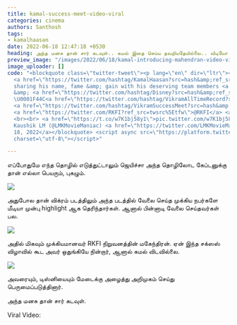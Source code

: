 ```yaml
---
title: kamal-success-meet-video-viral
categories: cinema
authors: Santhosh
tags:
- kamalhaasan
date: 2022-06-18 12:47:18 +0530
heading: அந்த மனசு தான் சார் கடவுள்.. கமல் இதை செய்ய தவறியதேயில்லை.. வீடியோ வைரல்..
preview_image: "/images/2022/06/18/kamal-introducing-mahendran-video-viral-jpg.jpeg"
image_uploader: []
code: "<blockquote class=\"twitter-tweet\"><p lang=\"en\" dir=\"ltr\"><a href=\"https://twitter.com/hashtag/Ulaganayagan?src=hash&amp;ref_src=twsrc%5Etfw\">#Ulaganayagan</a>
  <a href=\"https://twitter.com/hashtag/KamalHaasan?src=hash&amp;ref_src=twsrc%5Etfw\">#KamalHaasan</a>
  sharing his name, fame &amp; gain with his deserving team members <a href=\"https://twitter.com/hashtag/Mahendran?src=hash&amp;ref_src=twsrc%5Etfw\">#Mahendran</a>
  &amp; <a href=\"https://twitter.com/hashtag/Disney?src=hash&amp;ref_src=twsrc%5Etfw\">#Disney</a>
  \U0001F44C<a href=\"https://twitter.com/hashtag/VikramAllTimeRecord?src=hash&amp;ref_src=twsrc%5Etfw\">#VikramAllTimeRecord</a>
  <a href=\"https://twitter.com/hashtag/VikramSuccessMeet?src=hash&amp;ref_src=twsrc%5Etfw\">#VikramSuccessMeet</a>
  <a href=\"https://twitter.com/RKFI?ref_src=twsrc%5Etfw\">@RKFI</a> <a href=\"https://twitter.com/turmericmediaTM?ref_src=twsrc%5Etfw\">@turmericmediaTM</a>
  <br><br> <a href=\"https://t.co/w7K1bj58y1\">pic.twitter.com/w7K1bj58y1</a></p>&mdash;
  Kaushik LM (@LMKMovieManiac) <a href=\"https://twitter.com/LMKMovieManiac/status/1538051205254959105?ref_src=twsrc%5Etfw\">June
  18, 2022</a></blockquote> <script async src=\"https://platform.twitter.com/widgets.js\"
  charset=\"utf-8\"></script>"

---
```

எப்போதுமே எந்த தொழில் எடுத்துட்டாலும் ஜெயிச்சா அந்த தொழிலோட கேப்டனுக்கு தான் எல்லா பெயரும், புகழும்.

![](/images/2022/06/18/vikram-success-meet-3-jpg.jpeg)

அதுபோல தான் விக்ரம் படத்திலும் அந்த படத்தில் வேலை செய்த முக்கிய நபர்களே மீடியா முன்பு highlight ஆக தெரிந்தார்கள். ஆனால் பின்னாடி வேலை செய்தவர்கள் பல.

![](/images/2022/06/18/vikram-success-meet-1-jpg.jpeg)

அதில் மிகவும் முக்கியமானவர் RKFI நிறுவனத்தின் மகேந்திரன். ஏன் இந்த சக்ஸஸ் விழாவில் கூட அவர் ஒதுங்கியே நின்றார், ஆனால் கமல் விடவில்லை.

![](/images/2022/06/18/vikram-success-meet-2-jpg.jpeg)

அவரையும், டிஸ்னியையும் மேடைக்கு அழைத்து அறிமுகம் செய்து பெருமைப்படுத்தினார்.

அந்த மனசு தான் சார் கடவுள்.

Viral Video:
